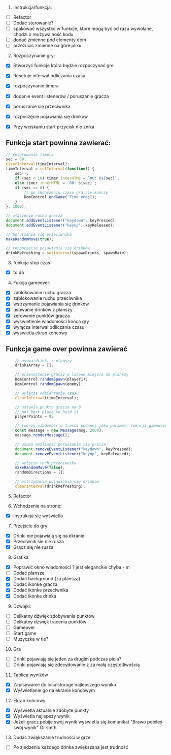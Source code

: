 1. Instrukcja/funkcja:
- [ ] Refactor
- [ ] Dodać sterowanie?
- [ ] spakować wszystko w funkcje, które mogą być od razu wywołane, chodzi o reużywalność kodu
- [ ] dodać zmienne pod elementy dom
- [ ] przeżucić zmienne na góre pliku

2. Rozpoczynanie gry:
- [x] Stworzyć funkcje która będzie rozpoczynać gre
- [x] Resetuje interwał odliczania czasu
- [x] rozpoczynanie timera
- [x] dodanie event listenerów / poruszanie gracza
- [x] poruszanie się przeciwnika
- [x] rozpoczęcie pojawiania się drinków
- [x] Przy wciskaniu start przycisk nie znika


## Funkcja start powinna zawierać:
```javascript
// resetowanie timera
sec = 60;
clearInterval(timeInterval);
timeInterval = setInterval(function() {
    sec--;
    if (sec < 10) timer.innerHTML = `00: 0${sec}`;
    else timer.innerHTML = `00: ${sec}`;
    if (sec == 0) {
        // po skończeniu czasu gra się kończy
        DomControl.endGame("Time ends");
    }
}, 1000);

// włączenie ruchu gracza
document.addEventListener("keydown", keyPressed);
document.addEventListener("keyup", keyReleased);

// poruszanie się przeciwnika
makeRandomMove(true);

// rozpoczęcie pojawiania się drinków
drinkRefreshing = setInterval(spawnDrinks, spawnRate);

```

3. funkcja stop czas
- [x] to do

4. Fukcja gameover:
- [x] zablokowanie ruchu gracza
- [x] zablokowanie ruchu przeciwnika
- [x] wstrzymanie pojawiania się drinków
- [x] usuwanie drinków z planszy
- [x] zerowanie punktów gracza
- [x] wyświetlenie wiadomości końca gry
- [x] wyłącza interwał odliczania czasu
- [x] wyświetla ekran końcowy

## Funkcja game over powinna zawierać
``` javascript
    // usuwa drinki z planszy
    drinksArray = [];

    // przenoszenie graczy w losowe miejsca na planszy
    DomControl.randomSpawn(player1);
    DomControl.randomSpawn(enemy);

    // wyłącza odmierzanie czasu
    clearInterval(timeInterval);

    // ustawia punkty gracza na 0
    // not best place to hold it
    playerPoints = 0;

    // tworzy wiadomość o treści podanej jako parametr fukncji gameover
    const message = new Message(msg, 2000);
    message.renderMessage();

    // usuwa możliwość poruszania się gracza
    document.removeEventListener("keydown", keyPressed);
    document.removeEventListener("keyup", keyReleased);

    // wyłącza ruch przeciwnika
    makeRandomMove(false);
    randomDirections = [];

    // wstrzymanie pojawiania się drinków
    clearInterval(drinkRefreshing);
```

5. Refactor

6. Wchodzenie na strone:
- [x] instrukcja się wyświetla

7. Przejście do gry:
- [x] Drinki nie pojawiają się na ekranie
- [x] Przeciwnik sie nie rusza
- [x] Gracz się nie rusza

8. Grafika
- [x] Poprawić okno wiadomości ? jest eleganckie chyba - m
- [ ] Dodać plansze
- [x] Dodać background (za planszą)
- [x] Dodać ikonke gracza
- [x] Dodać ikonke przeciwnika
- [x] Dodać ikonke drinka

9. Dźwięki: 
- [ ] Delikatny dźwięk zdobywania punktów
- [ ] Delikatny dźwięk tracenia punktów
- [ ] Gameover
- [ ] Start game
- [ ] Muzyczka w tle?

10. Gra
- [ ] Drinki pojawiają się jeden za drugim podczas picia?
- [ ] Drinki pojawiają się zdecydowanie z za małą częstotliwością

11. Tablica wyników
- [x] Zapisywanie do localstorage najlepszego wyniku
- [x] Wyświetlanie go na ekranie końcowym

12. Ekran końcowy
- [x] Wyświetla aktualnie zdobyte punkty
- [x] Wyświetla najlepszy wynik
- [x] Jeżeli gracz pobije swój wynik wyświetla się komunikat "Brawo pobiłeś swój wynik" Or smth.

13. Dodać zwiększanie trudności w grze
- [ ] Po zjedzeniu każdego drinka zwiększana jest trudność
